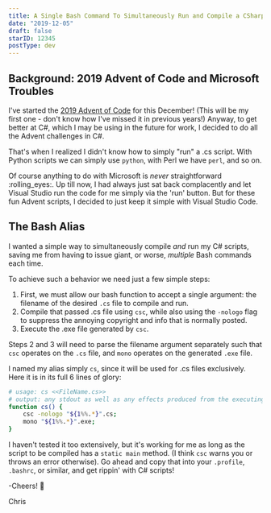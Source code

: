```yaml
---
title: A Single Bash Command To Simultaneously Run and Compile a CSharp (.cs) File
date: "2019-12-05"
draft: false
starID: 12345
postType: dev
---
```


## Background: 2019 Advent of Code and Microsoft Troubles

I've started the [2019 Advent of Code](https://adventofcode.com/) for this December! (This will be my first one - don't know how I've missed it in previous years!) Anyway, to get better at C#, which I may be using in the future for work, I decided to do all the Advent challenges in C#. 

That's when I realized I didn't know how to simply "run" a .cs script. With Python scripts we can simply use `python`, with Perl we have `perl`, and so on. 

Of course anything to do with Microsoft is _never_ straightforward :rolling_eyes:. Up till now, I had always just sat back complacently and let Visual Studio run the code for me simply via the 'run' button. But for these fun Advent scripts, I decided to just keep it simple with Visual Studio Code. 

## The Bash Alias
I wanted a simple way to simultaneously compile _and_ run my C# scripts, saving me from having to issue giant, or worse, _multiple_ Bash commands each time.

To achieve such a behavior we need just a few simple steps:
1. First, we must allow our bash function to accept a single argument: the filename of the desired `.cs` file to compile and run.
2. Compile that passed .cs file using `csc`, while also using the `-nologo` flag to suppress the annoying copyright and info that is normally posted.
3. Execute the .exe file generated by `csc`.

Steps 2 and 3 will need to parse the filename argument separately such that `csc` operates on the `.cs` file, and `mono` operates on the generated `.exe` file. 

I named my alias simply `cs`, since it will be used for .cs files exclusively. Here it is in its full 6 lines of glory:

```bash
# usage: cs <<FileName.cs>>
# output: any stdout as well as any effects produced from the executing the compiled C# script
function cs() {
    csc -nologo "${1%%.*}".cs;
    mono "${1%%.*}".exe;
}
```


I haven't tested it too extensively, but it's working for me as long as the script to be compiled has a `static main` method. (I think `csc` warns you or throws an error otherwise). Go ahead and copy that into your `.profile`, `.bashrc`, or similar, and get rippin' with C# scripts!

-Cheers! :beer:

Chris
